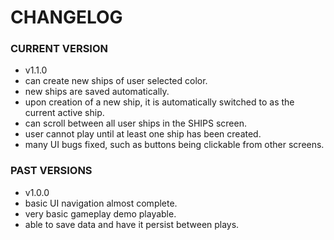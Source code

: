 # CHANGELOG #

### CURRENT VERSION ###

* v1.1.0
* can create new ships of user selected color.
* new ships are saved automatically.
* upon creation of a new ship, it is automatically switched to as the current active ship.
* can scroll between all user ships in the SHIPS screen.
* user cannot play until at least one ship has been created.
* many UI bugs fixed, such as buttons being clickable from other screens.

### PAST VERSIONS ###

* v1.0.0
* basic UI navigation almost complete.
* very basic gameplay demo playable.
* able to save data and have it persist between plays.